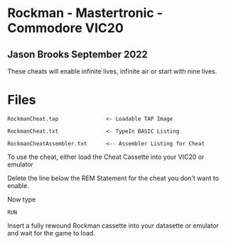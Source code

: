 # Rockman - Mastertronic - Commodore VIC20

## Jason Brooks September 2022

These cheats will enable infinite lives, infinite air or start with nine lives.

# Files


`RockmanCheat.tap				<- Loadable TAP Image`

`RockmanCheat.txt				<- TypeIn BASIC Listing`

`RockmanCheatAssembler.txt		<-- Assembler Listing for Cheat`


To use the cheat, either load the Cheat Cassette into your VIC20 or emulator

Delete the line below the REM Statement for the cheat you don't want to enable.

Now type

`RUN`

Insert a fully rewound Rockman cassette into your datasette or emulator and wait for the game to load.

